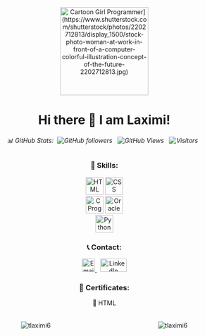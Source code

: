 <div align="center">
  
  <img src="[https://image.shutterstock.com/image-vector/cute-cartoon-girl-programmer-computer-260nw-1762214362.jpg" alt="Cartoon Girl Programmer](https://www.shutterstock.com/shutterstock/photos/2202712813/display_1500/stock-photo-woman-at-work-in-front-of-a-computer-colorful-illustration-concept-of-the-future-2202712813.jpg)" width="200" height="200">
  
  # Hi there 👋 I am Laximi!
  
  ###### 📊 GitHub Stats:&nbsp; ![GitHub followers](https://img.shields.io/github/followers/tlaximi6?label=Follow&style=social) &nbsp;  ![GitHub Views](https://komarev.com/ghpvc/?username=tlaximi6) &nbsp; ![Visitors](https://visitor-badge.laobi.icu/badge?page_id=tlaximi6.tlaximi6) &nbsp;

  ### 🌱 Skills:
  
  <div>
    <img src="https://upload.wikimedia.org/wikipedia/commons/6/61/HTML5_logo_and_wordmark.svg" alt="HTML" width="40" height="40">
    <img src="https://upload.wikimedia.org/wikipedia/commons/d/d5/CSS3_logo_and_wordmark.svg" alt="CSS" width="40" height="40">
  </div>
  <div>
    <img src="https://upload.wikimedia.org/wikipedia/commons/1/19/C_Logo.png" alt="C Programming" width="40" height="40">
    <img src="https://upload.wikimedia.org/wikipedia/commons/5/50/Oracle_logo.svg" alt="Oracle Database" width="40" height="40">
  </div>
  <div>
    <img src="https://upload.wikimedia.org/wikipedia/commons/c/c3/Python-logo-notext.svg" alt="Python" width="40" height="40">
  </div>
  
  ### 📞 Contact:
  
  <div>
    <a href="mailto:tlaximi11@gmail.com">
      <img src="https://upload.wikimedia.org/wikipedia/commons/4/4e/Gmail_Icon.png" alt="Email" width="30" height="30">
    </a> &nbsp; 
    <a href="https://www.linkedin.com/feed/">
      <img src="https://upload.wikimedia.org/wikipedia/commons/0/01/LinkedIn_Logo.svg" alt="LinkedIn" width="60" height="30">
    </a>
  </div>
  
  ### 📍 Certificates:
  
  <div>
    <a href="HTML_ Mimo Certificate!.pdf" style="text-decoration:none; color:inherit;">🤖 HTML</a>
  </div>
  <br>
  <br>
  
  <div style="display: flex; justify-content: space-between; width: 75%; max-width: 600px;">
    <div>
      <img align="left" src="https://github-readme-streak-stats.herokuapp.com/?user=tlaximi6&" alt="tlaximi6" />
      <br>
    </div>
    <div>
      <img align="right" src="https://github-readme-stats.vercel.app/api?username=tlaximi6&show_icons=true&locale=en" alt="tlaximi6" />
    </div>
  </div>

</div>
